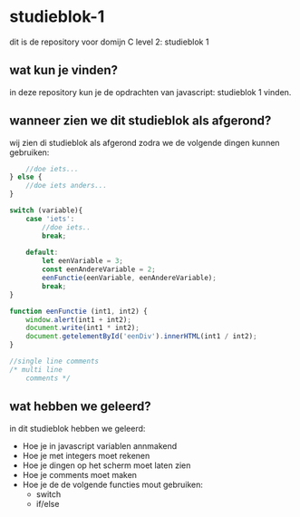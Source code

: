 # studieblok-1
dit is de repository voor domijn C level 2: studieblok 1

## wat kun je vinden?
in deze repository kun je de opdrachten van javascript: studieblok 1 vinden.

## wanneer zien we dit studieblok als afgerond?
wij zien di studieblok als afgerond zodra we de volgende dingen kunnen gebruiken:
```javascript if (...) {
	//doe iets...
} else {
	//doe iets anders...
}

switch (variable){
	case 'iets':
		//doe iets..
		break;
	
	default:
		let eenVariable = 3;
		const eenAndereVariable = 2;
		eenFunctie(eenVariable, eenAndereVariable);
		break;
}

function eenFunctie (int1, int2) {
	window.alert(int1 + int2);
	document.write(int1 * int2);
	document.getelementById('eenDiv').innerHTML(int1 / int2);
}

//single line comments
/* multi line 
	comments */
```

## wat hebben we geleerd?
in dit studieblok hebben we geleerd:
* Hoe je in javascript variablen annmakend
* Hoe je met integers moet rekenen
* Hoe je dingen op het scherm moet laten zien
* Hoe je comments moet maken
* Hoe je de de volgende functies mout gebruiken:
	* switch
	* if/else

